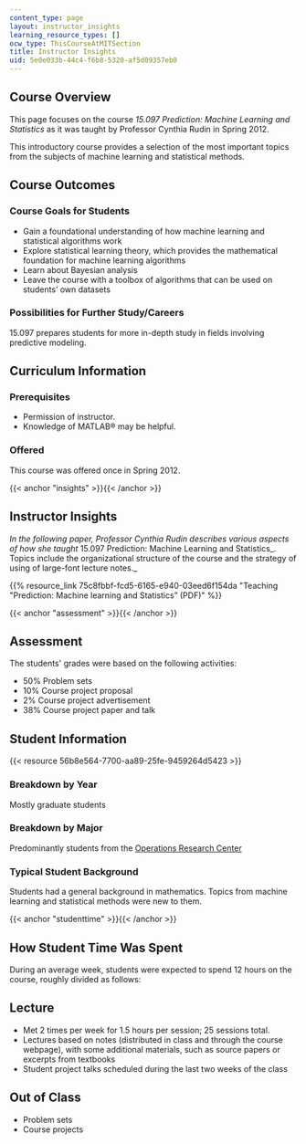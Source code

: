 ```yaml
---
content_type: page
layout: instructor_insights
learning_resource_types: []
ocw_type: ThisCourseAtMITSection
title: Instructor Insights
uid: 5e0e033b-44c4-f6b8-5320-af5d09357eb0
---
```


Course Overview
---------------

This page focuses on the course _15.097 Prediction: Machine Learning and Statistics_ as it was taught by Professor Cynthia Rudin in Spring 2012.

This introductory course provides a selection of the most important topics from the subjects of machine learning and statistical methods.

Course Outcomes
---------------

### Course Goals for Students

*   Gain a foundational understanding of how machine learning and statistical algorithms work
*   Explore statistical learning theory, which provides the mathematical foundation for machine learning algorithms
*   Learn about Bayesian analysis
*   Leave the course with a toolbox of algorithms that can be used on students’ own datasets

### Possibilities for Further Study/Careers

15.097 prepares students for more in-depth study in fields involving predictive modeling.

Curriculum Information
----------------------

### Prerequisites

*   Permission of instructor.
*   Knowledge of MATLAB® may be helpful.

### Offered

This course was offered once in Spring 2012.

{{< anchor "insights" >}}{{< /anchor >}}

Instructor Insights
-------------------

_In the following paper, Professor Cynthia Rudin describes various aspects of how she taught_ 15.097 Prediction: Machine Learning and Statistics_. Topics include the organizational structure of the course and the strategy of using of large-font lecture notes._ 

{{% resource_link 75c8fbbf-fcd5-6165-e940-03eed6f154da "Teaching \"Prediction: Machine learning and Statistics” (PDF)" %}}

{{< anchor "assessment" >}}{{< /anchor >}}

Assessment
----------

The students' grades were based on the following activities:

- 50% Problem sets
- 10% Course project proposal
- 2% Course project advertisement
- 38% Course project paper and talk

Student Information
-------------------

{{< resource 56b8e564-7700-aa89-25fe-9459264d5423 >}}

### Breakdown by Year

Mostly graduate students

### Breakdown by Major

Predominantly students from the [Operations Research Center](http://www.mit.edu/~orc/)

### Typical Student Background

Students had a general background in mathematics. Topics from machine learning and statistical methods were new to them. 

{{< anchor "studenttime" >}}{{< /anchor >}}

How Student Time Was Spent
--------------------------

During an average week, students were expected to spend 12 hours on the course, roughly divided as follows:

Lecture
-------

*   Met 2 times per week for 1.5 hours per session; 25 sessions total.
*   Lectures based on notes (distributed in class and through the course webpage), with some additional materials, such as source papers or excerpts from textbooks
*   Student project talks scheduled during the last two weeks of the class

Out of Class
------------

*   Problem sets
*   Course projects